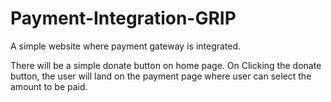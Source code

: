 # Payment-Integration-GRIP

A simple website where payment gateway is integrated.

There will be a simple donate button on home page. On Clicking the donate button, the user will land on the payment page where user can select the amount to be paid.
